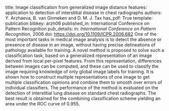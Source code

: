 title: Image classification from generalized image distance features: application to detection of interstitial disease in chest radiographs
authors: Y. Arzhaeva, B. van Ginneken and D. M. J. Tax
has_pdf: True
template: publication
bibkey: arzh06
published_in: International Conference on Pattern Recognition
pub_details: in: <i>International Conference on Pattern Recognition</i>, 2006
doi: https://doi.org/10.1109/ICPR.2006.682
One of the most important tasks in medical image analysis is to detect the absence or presence of disease in an image, without having precise delineations of pathology available for training. A novel method is proposed to solve such a classification task, based on a generalized representation of an image derived from local per-pixel features. From this representation, differences between images can be computed, and these can be used to classify the image requiring knowledge of only global image labels for training. It is shown how to construct multiple representations of one image to get multiple classification opinions and combine them to smooth over errors of individual classifiers. The performance of the method is evaluated on the detection of interstitial lung disease on standard chest radiographs. The best result is obtained for the combining classification scheme yielding an area under the ROC curve of 0.955.

